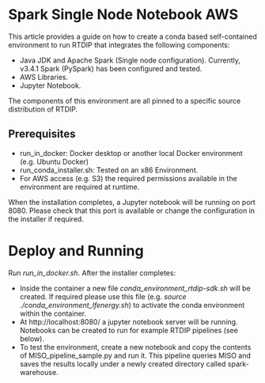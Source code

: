 # Spark Single Node Notebook AWS

This article provides a guide on how to create a conda based self-contained environment to run RTDIP that integrates the following components:
* Java JDK and Apache Spark (Single node configuration). Currently, v3.4.1 Spark (PySpark) has been configured and tested.
* AWS Libraries.
* Jupyter Notebook. 

The components of this environment are all pinned to a specific source distribution of RTDIP.

## Prerequisites

* run_in_docker: Docker desktop or another local Docker environment (e.g. Ubuntu Docker) 
* run_conda_installer.sh: Tested on an x86 Environment.
* For AWS access (e.g. S3) the required permissions available in the environment are required at runtime.

When the installation completes, a Jupyter notebook will be running on port 8080. 
Please check that this port is available or change the configuration in the installer if required.

# Deploy and Running
Run *run_in_docker.sh*. After the installer completes:
* Inside the container a new file *conda_environment_rtdip-sdk.sh* will be created. If required please use this file (e.g. *source ./conda_environment_lfenergy.sh*)  to activate the conda environment within the container.
* At http://localhost:8080/ a jupyter notebook server will be running. Notebooks can be created to run for example RTDIP pipelines (see below).
* To test the environment, create a new notebook and copy the contents of MISO_pipeline_sample.py and run it. This pipeline queries MISO and saves the results locally under a newly created directory called spark-warehouse.

